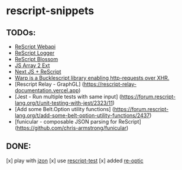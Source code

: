 # rescript-snippets

## TODOs:
* [ReScript Webapi](https://github.com/tinymce/rescript-webapi)
* [ReScript Logger](https://github.com/shakacode/rescript-logger)
* [ReScript Blossom](https://github.com/johnridesabike/rescript-blossom)
* [JS Array 2 Ext](https://github.com/nyinyithann/rescript-js-array2-extension)
* [Next JS + ReScript](https://github.com/ryyppy/rescript-nextjs-template)
* [Warp is a Bucklescript library enabling http-requests over XHR.](https://github.com/eWert-Online/warp)
* [Rescript Relay - GraphGL] (https://rescript-relay-documentation.vercel.app)
* [Jest - Run multiple tests with same input] (https://forum.rescript-lang.org/t/unit-testing-with-jest/2323/11)
* [Add some Belt.Option utility functions] (https://forum.rescript-lang.org/t/add-some-belt-option-utility-functions/2437)
* [funicular - composable JSON parsing for ReScript] (https://github.com/chris-armstrong/funicular)

## DONE:
[x] play with [jzon](https://github.com/nkrkv/jzon)
[x] use [rescript-test](https://github.com/bloodyowl/rescript-test)
[x] added [re-optic](https://github.com/scoville/re-optic)
